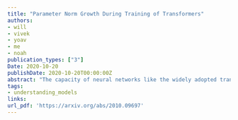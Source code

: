 ```yaml
---
title: "Parameter Norm Growth During Training of Transformers"
authors:
- will
- vivek
- yoav
- me
- noah
publication_types: ["3"]
Date: 2020-10-20
publishDate: 2020-10-20T00:00:00Z
abstract: "The capacity of neural networks like the widely adopted transformer is known to be very high. Evidence is emerging that they learn successfully due to inductive bias in the training routine, typically some variant of gradient descent (GD). To better understand this bias, we study the tendency of transformer parameters to grow in magnitude during training.  We find, both theoretically and empirically, that, in certain contexts, GD increases the parameter L2 norm up to a threshold that itself increases with training-set accuracy. This means increasing training accuracy over time enables the norm to increase. Empirically, we show that the norm grows continuously over pretraining for T5 (Raffel et al., 2019). We show that pretrained T5 approximates a semi-discretized network with saturated activation functions. Such \"saturated\" networks are known to have a reduced capacity compared to the original network family that can be described in automata-theoretic terms. This suggests saturation is a new characterization of an inductive bias implicit in GD that is of particular interest for NLP. While our experiments focus on transformers, our theoretical analysis extends to other architectures with similar formal properties, such as feedforward ReLU networks."
tags:
- understanding_models 
links:
url_pdf: 'https://arxiv.org/abs/2010.09697'
---
```

